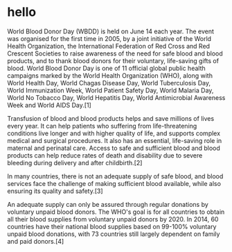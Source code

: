 # hello
World Blood Donor Day (WBDD) is held on June 14 each year. The event was organised for the first time in 2005, by a joint initiative of the World Health Organization, the International Federation of Red Cross and Red Crescent Societies to raise awareness of the need for safe blood and blood products, and to thank blood donors for their voluntary, life-saving gifts of blood. World Blood Donor Day is one of 11 official global public health campaigns marked by the World Health Organization (WHO), along with World Health Day, World Chagas Disease Day, World Tuberculosis Day, World Immunization Week, World Patient Safety Day, World Malaria Day, World No Tobacco Day, World Hepatitis Day, World Antimicrobial Awareness Week and World AIDS Day.[1]


Transfusion of blood and blood products helps and save millions of lives every year. It can help patients who suffering from life-threatening conditions live longer and with higher quality of life, and supports complex medical and surgical procedures. It also has an essential, life-saving role in maternal and perinatal care. Access to safe and sufficient blood and blood products can help reduce rates of death and disability due to severe bleeding during delivery and after childbirth.[2]

In many countries, there is not an adequate supply of safe blood, and blood services face the challenge of making sufficient blood available, while also ensuring its quality and safety.[3]

An adequate supply can only be assured through regular donations by voluntary unpaid blood donors. The WHO's goal is for all countries to obtain all their blood supplies from voluntary unpaid donors by 2020. In 2014, 60 countries have their national blood supplies based on 99-100% voluntary unpaid blood donations, with 73 countries still largely dependent on family and paid donors.[4]

